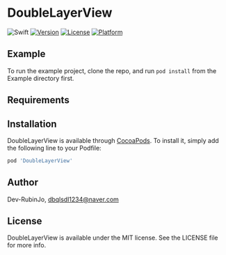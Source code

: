 # DoubleLayerView

<!--[![CI Status](https://img.shields.io/travis/Dev-RubinJo/DoubleLayerView.svg?style=flat)](https://travis-ci.org/Dev-RubinJo/DoubleLayerView)-->
![Swift](https://img.shields.io/badge/Swift-5.0-orange.svg)
[![Version](https://img.shields.io/cocoapods/v/DoubleLayerView.svg?style=flat)](https://cocoapods.org/pods/DoubleLayerView)
[![License](https://img.shields.io/cocoapods/l/DoubleLayerView.svg?style=flat)](https://cocoapods.org/pods/DoubleLayerView)
[![Platform](https://img.shields.io/cocoapods/p/DoubleLayerView.svg?style=flat)](https://cocoapods.org/pods/DoubleLayerView)

## Example

To run the example project, clone the repo, and run `pod install` from the Example directory first.

## Requirements

## Installation

DoubleLayerView is available through [CocoaPods](https://cocoapods.org). To install
it, simply add the following line to your Podfile:

```ruby
pod 'DoubleLayerView'
```

## Author

Dev-RubinJo, dbqlsdl1234@naver.com

## License

DoubleLayerView is available under the MIT license. See the LICENSE file for more info.
